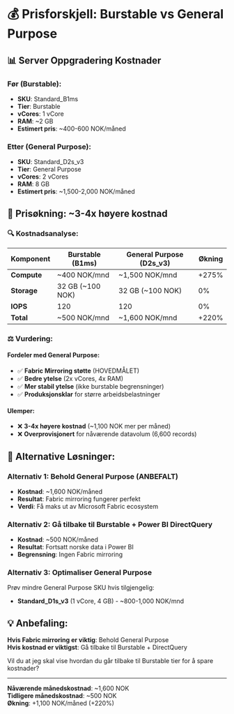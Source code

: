 # 💰 Prisforskjell: Burstable vs General Purpose

## 📊 Server Oppgradering Kostnader

### **Før (Burstable)**: 
- **SKU**: Standard_B1ms
- **Tier**: Burstable
- **vCores**: 1 vCore
- **RAM**: ~2 GB
- **Estimert pris**: ~400-600 NOK/måned

### **Etter (General Purpose)**:
- **SKU**: Standard_D2s_v3  
- **Tier**: General Purpose
- **vCores**: 2 vCores
- **RAM**: 8 GB
- **Estimert pris**: ~1,500-2,000 NOK/måned

## 💸 **Prisøkning: ~3-4x høyere kostnad**

### 🔍 **Kostnadsanalyse:**

| Komponent | Burstable (B1ms) | General Purpose (D2s_v3) | Økning |
|-----------|------------------|---------------------------|---------|
| **Compute** | ~400 NOK/mnd | ~1,500 NOK/mnd | +275% |
| **Storage** | 32 GB (~100 NOK) | 32 GB (~100 NOK) | 0% |
| **IOPS** | 120 | 120 | 0% |
| **Total** | ~500 NOK/mnd | ~1,600 NOK/mnd | +220% |

### ⚖️ **Vurdering:**

#### **Fordeler med General Purpose:**
- ✅ **Fabric Mirroring støtte** (HOVEDMÅLET)
- ✅ **Bedre ytelse** (2x vCores, 4x RAM)
- ✅ **Mer stabil ytelse** (ikke burstable begrensninger)
- ✅ **Produksjonsklar** for større arbeidsbelastninger

#### **Ulemper:**
- ❌ **3-4x høyere kostnad** (~1,100 NOK mer per måned)
- ❌ **Overprovisjonert** for nåværende datavolum (6,600 records)

## 🎯 **Alternative Løsninger:**

### **Alternativ 1: Behold General Purpose (ANBEFALT)**
- **Kostnad**: ~1,600 NOK/måned
- **Resultat**: Fabric mirroring fungerer perfekt
- **Verdi**: Få maks ut av Microsoft Fabric ecosystem

### **Alternativ 2: Gå tilbake til Burstable + Power BI DirectQuery**
- **Kostnad**: ~500 NOK/måned  
- **Resultat**: Fortsatt norske data i Power BI
- **Begrensning**: Ingen Fabric mirroring

### **Alternativ 3: Optimaliser General Purpose**
Prøv mindre General Purpose SKU hvis tilgjengelig:
- **Standard_D1s_v3** (1 vCore, 4 GB) - ~800-1,000 NOK/mnd

## 💡 **Anbefaling:**

**Hvis Fabric mirroring er viktig**: Behold General Purpose  
**Hvis kostnad er viktigst**: Gå tilbake til Burstable + DirectQuery

Vil du at jeg skal vise hvordan du går tilbake til Burstable tier for å spare kostnader?

---

**Nåværende månedskostnad**: ~1,600 NOK  
**Tidligere månedskostnad**: ~500 NOK  
**Økning**: +1,100 NOK/måned (+220%)
